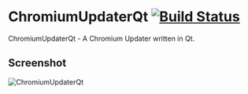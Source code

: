 ChromiumUpdaterQt [![Build Status](https://travis-ci.org/dirtycold/ChromiumUpdaterQt.svg)](https://travis-ci.org/dirtycold/ChromiumUpdaterQt)
=================

ChromiumUpdaterQt - A Chromium Updater written in Qt.

Screenshot
---
![ChromiumUpdaterQt](http://wstaw.org/m/2015/07/26/ChromiumUpdaterQt.png)

